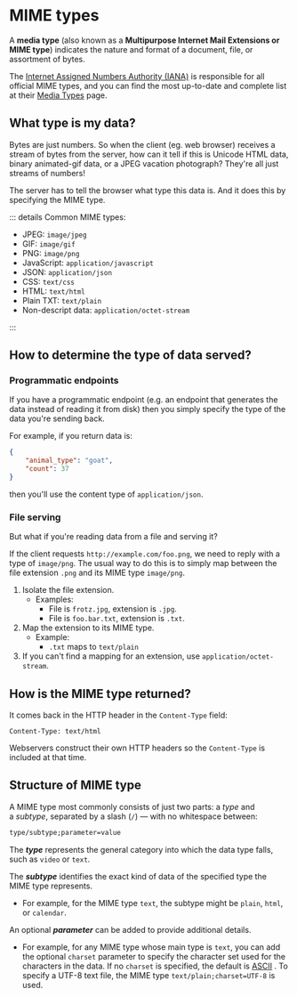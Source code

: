 # MIME types

A **media type** (also known as a **Multipurpose Internet Mail Extensions or MIME type**) indicates the nature and format of a document, file, or assortment of bytes.

The [Internet Assigned Numbers Authority (IANA)](https://www.iana.org/) is responsible for all official MIME types, and you can find the most up-to-date and complete list at their [Media Types](https://www.iana.org/assignments/media-types/media-types.xhtml) page.

## **What type is my data?**

Bytes are just numbers. So when the client (eg. web browser) receives a stream of bytes from the server, how can it tell if this is Unicode HTML data, binary animated-gif data, or a JPEG vacation photograph? They're all just streams of numbers!

The server has to tell the browser what type this data is. And it does this by specifying the MIME type.

::: details Common MIME types:

- JPEG: `image/jpeg`
- GIF: `image/gif`
- PNG: `image/png`
- JavaScript: `application/javascript`
- JSON: `application/json`
- CSS: `text/css`
- HTML: `text/html`
- Plain TXT: `text/plain`
- Non-descript data: `application/octet-stream`

:::

## **How to determine the type of data served?**

### **Programmatic endpoints**

If you have a programmatic endpoint (e.g. an endpoint that generates the data instead of reading it from disk) then you simply specify the type of the data you're sending back.

For example, if you return data is:

```JSON
{
    "animal_type": "goat",
    "count": 37
}
```

then you'll use the content type of `application/json`.

### **File serving**

But what if you're reading data from a file and serving it?

If the client requests `http://example.com/foo.png`, we need to reply with a type of `image/png`. The usual way to do this is to simply map between the file extension `.png` and its MIME type `image/png`.

1. Isolate the file extension.
   - Examples:
     - File is `frotz.jpg`, extension is `.jpg`.
     - File is `foo.bar.txt`, extension is `.txt`.
2. Map the extension to its MIME type.
   - Example:
     - `.txt` maps to `text/plain`
3. If you can't find a mapping for an extension, use `application/octet-stream`.

## **How is the MIME type returned?**

It comes back in the HTTP header in the `Content-Type` field:

```HTTP
Content-Type: text/html
```

Webservers construct their own HTTP headers so the `Content-Type` is included at that time.

## Structure of MIME type

A MIME type most commonly consists of just two parts: a *type* and a *subtype*, separated by a slash (`/`) — with no whitespace between:

```txt
type/subtype;parameter=value
```

The **_type_** represents the general category into which the data type falls, such as `video` or `text`.

The **_subtype_** identifies the exact kind of data of the specified type the MIME type represents.

- For example, for the MIME type `text`, the subtype might be `plain`, `html`, or `calendar`.

An optional **_parameter_** can be added to provide additional details.

- For example, for any MIME type whose main type is `text`, you can add the optional `charset` parameter to specify the character set used for the characters in the data. If no `charset` is specified, the default is [ASCII](https://developer.mozilla.org/en-US/docs/Glossary/ASCII) . To specify a UTF-8 text file, the MIME type `text/plain;charset=UTF-8` is used.
